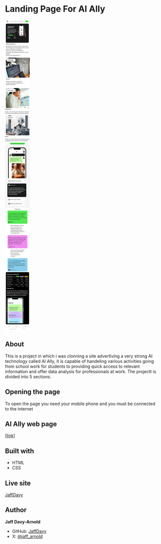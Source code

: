 # Landing Page For AI Ally
![mobile-view-of-the-app](./assets/images/screencapture-file-C-Users-WoRk-PC-Desktop-kyrois-projects-app-landing-page-index-html-2023-11-09-15_55_52.png)
## About
This is a project in which i was clonning a site advertiving a very strong AI technology called AI Ally, it is capable of handeling various activities going from school work for students to providing quick access to relevant information and offer data analysis for professionals at work. The projectt is divided into 5 sections.
## Opening the page
To open the page you need your mobile phone and you must be connected to the internet
## AI Ally web page
[[link](https://dribbble.com/shots/22834663-App-Landing-Page)]
## Built with
- HTML
- CSS
## Live site
[JaffDavy](https://github.com/app-landing-page/pull/1)
## Author
**Jaff Davy-Arnold**
- GitHub: [JaffDavy](https://github.com)
- X: [@jaff_arnold](https://twitter.com)